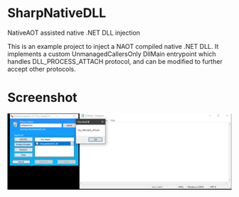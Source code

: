 #  SharpNativeDLL
NativeAOT assisted native .NET DLL injection

This is an example project to inject a NAOT compiled native .NET DLL.
It implements a custom UnmanagedCallersOnly DllMain entrypoint which handles DLL_PROCESS_ATTACH protocol, and can be modified to further accept other protocols. 

# Screenshot
![](https://github.com/ZeroLP/SharpNativeDLL/blob/main/Example.png)